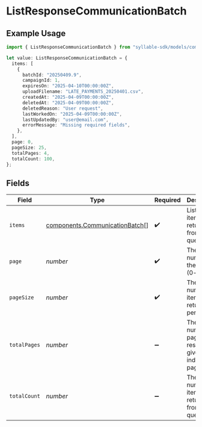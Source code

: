 # ListResponseCommunicationBatch

## Example Usage

```typescript
import { ListResponseCommunicationBatch } from "syllable-sdk/models/components";

let value: ListResponseCommunicationBatch = {
  items: [
    {
      batchId: "20250409.9",
      campaignId: 1,
      expiresOn: "2025-04-10T00:00:00Z",
      uploadFilename: "LATE_PAYMENTS_20250401.csv",
      createdAt: "2025-04-09T00:00:00Z",
      deletedAt: "2025-04-09T00:00:00Z",
      deletedReason: "User request",
      lastWorkedOn: "2025-04-09T00:00:00Z",
      lastUpdatedBy: "user@email.com",
      errorMessage: "Missing required fields",
    },
  ],
  page: 0,
  pageSize: 25,
  totalPages: 4,
  totalCount: 100,
};
```

## Fields

| Field                                                                            | Type                                                                             | Required                                                                         | Description                                                                      | Example                                                                          |
| -------------------------------------------------------------------------------- | -------------------------------------------------------------------------------- | -------------------------------------------------------------------------------- | -------------------------------------------------------------------------------- | -------------------------------------------------------------------------------- |
| `items`                                                                          | [components.CommunicationBatch](../../models/components/communicationbatch.md)[] | :heavy_check_mark:                                                               | List of items returned from the query                                            |                                                                                  |
| `page`                                                                           | *number*                                                                         | :heavy_check_mark:                                                               | The page number of the results (0-based)                                         | 0                                                                                |
| `pageSize`                                                                       | *number*                                                                         | :heavy_check_mark:                                                               | The number of items returned per page                                            | 25                                                                               |
| `totalPages`                                                                     | *number*                                                                         | :heavy_minus_sign:                                                               | The total number of pages of results given the indicated page size               | 4                                                                                |
| `totalCount`                                                                     | *number*                                                                         | :heavy_minus_sign:                                                               | The total number of items returned from the query                                | 100                                                                              |